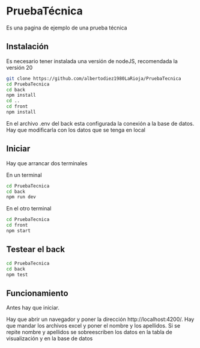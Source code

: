 # PruebaTécnica

Es una pagina de ejemplo de una prueba técnica

## Instalación


Es necesario tener instalada una versión de nodeJS, recomendada la versión 20

```bash
git clone https://github.com/albertodiez1980LaRioja/PruebaTecnica
cd PruebaTecnica
cd back
npm install
cd ..
cd front 
npm install
```

En el archivo .env del back esta configurada la conexión a la base de datos. Hay que modificarla con los datos que se tenga en local

## Iniciar

Hay que arrancar dos terminales

En un terminal

```bash
cd PruebaTecnica
cd back
npm run dev
```

En el otro terminal

```bash
cd PruebaTecnica
cd front
npm start
```



## Testear el back

```bash
cd PruebaTecnica
cd back
npm test
```

## Funcionamiento

Antes hay que iniciar.

Hay que abrir un navegador y poner la dirección http://localhost:4200/. Hay que mandar los archivos excel y poner el nombre y los apellidos.
Si se repite nombre y apellidos se sobreescriben los datos en la tabla de visualización y en la base de datos
